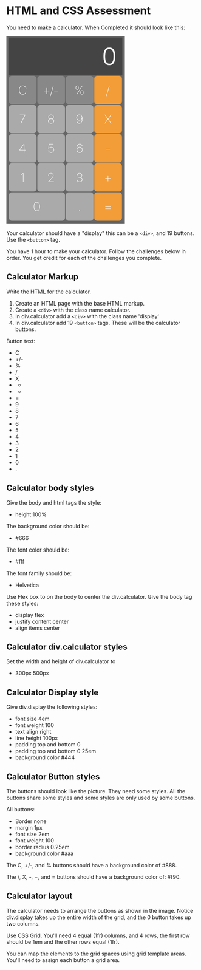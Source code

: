 # HTML and CSS Assessment

You need to make a calculator. When Completed it should look like this: 

<img src="calculator.png" width="312" height="auto">

Your calculator should have a "display" this can be a `<div>`, and 19 buttons. Use the `<button>` tag. 

You have 1 hour to make your calculator. Follow the challenges below in order. You get credit for each of the challenges you complete. 

## Calculator Markup

Write the HTML for the calculator. 

1. Create an HTML page with the base HTML markup. 
2. Create a `<div>` with the class name calculator. 
3. In div.calculator add a `<div>` with the class name 'display'
4. In div.calculator add 19 `<button>` tags. These will be the calculator buttons.

Button text: 

- C
- +/-
- %
- /
- X
- -
- +
- =
- 9
- 8
- 7
- 6
- 5
- 4
- 3
- 2
- 1
- 0
- .

## Calculator body styles

Give the body and html tags the style: 

- height 100%

The background color should be: 

- #666

The font color should be: 

- #fff

The font family should be: 

- Helvetica

Use Flex box to on the body to center the div.calculator. Give the body tag these styles: 

- display flex
- justify content center
- align items center 

## Calculator div.calculator styles

Set the width and height of div.calculator to

- 300px 500px

## Calculator Display style

Give div.display the following styles: 

- font size 4em
- font weight 100
- text align right
- line height 100px
- padding top and bottom 0 
- padding top and bottom 0.25em
- background color #444

## Calculator Button styles 

The buttons should look like the picture. They need some styles. All the buttons share some styles and some styles are only used by some buttons. 

All buttons: 

- Border none
- margin 1px
- font size 2em
- font weight 100
- border radius 0.25em
- background color #aaa

The C, +/-, and % buttons should have a background color of #888. 

The /, X, -, +, and = buttons should have a background color of: #f90.

## Calculator layout 

The calculator needs to arrange the buttons as shown in the image. Notice div.display takes up the entire width of the grid, and the 0 button takes up two columns. 

Use CSS Grid. You'll need 4 equal (1fr) columns, and 4 rows, the first row should be 1em and the other rows equal (1fr).

You can map the elements to the grid spaces using grid template areas. You'll need to assign each button a grid area. 